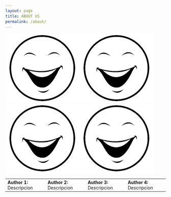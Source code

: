 ```yaml
---
layout: page
title: ABOUT US
permalink: /about/
---
```



<table>
  <tr>
    <img src="cara.png" alt="Author1"><img src="cara.png" alt="Author2"><img src="cara.png" alt="Author3"><img src="cara.png" alt="Author4">
  </tr>
  
  <tr>
   <td><b>Author 1:</b> Descripcion</td>
   <td><b>Author 2:</b> Descripcion</td>
   <td><b>Author 3:</b> Descripcion</td>  
   <td><b>Author 4:</b> Descripcion</td>
  </tr>
  
</table>



